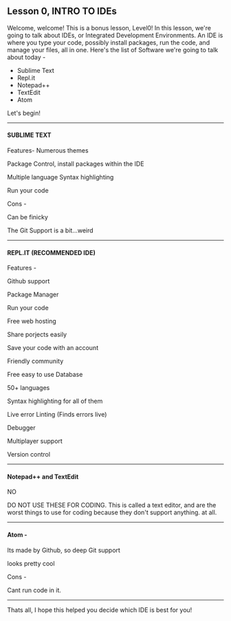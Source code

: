 ## Lesson 0, INTRO TO IDEs

Welcome, welcome! This is a bonus lesson, Level0! In this lesson, we're going to talk about IDEs, or Integrated Development Environments. An IDE is where you type your code, possibly install packages, run the code, and manage your files, all in one.
Here's the list of Software we're going to talk about today -
- Sublime Text
- Repl.it
- Notepad++
- TextEdit
- Atom

Let's begin!

___

#### SUBLIME TEXT
Features-
Numerous themes

Package Control, install packages within the IDE

Multiple language Syntax highlighting

Run your code

Cons -

Can be finicky

The Git Support is a bit...weird

___

#### REPL.IT (RECOMMENDED IDE) 
Features -

Github support

Package Manager

Run your code

Free web hosting

Share porjects easily

Save your code with an account

Friendly community

Free easy to use Database

50+ languages

Syntax highlighting for all of them

Live error Linting (Finds errors live)

Debugger

Multiplayer support

Version control

___

#### Notepad++ and TextEdit
NO

DO NOT USE THESE FOR CODING. This is called a text editor, and are the worst things to use for coding because they don't support anything. at all.

___

#### Atom - 
Its made by Github, so deep Git support

looks pretty cool

Cons - 

Cant run code in it.

___

Thats all, I hope this helped you decide which IDE is best for you!
